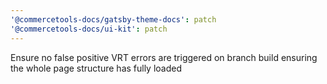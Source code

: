 ```yaml
---
'@commercetools-docs/gatsby-theme-docs': patch
'@commercetools-docs/ui-kit': patch
---
```


Ensure no false positive VRT errors are triggered on branch build ensuring the whole page structure has fully loaded
